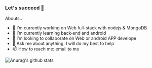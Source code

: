 
### Let's succeed :trident:

Abouts..

- 🔭 I’m currently working on Web full-stack with nodejs & MongoDB
- 🌱 I’m currently learning back-end and android
- 👯 I’m looking to collaborate on Web or android APP develope
- 💬 Ask me about anything. I will do my best to help
- 📫 How to reach me: email to me


![Anurag's github stats](https://github-readme-stats.vercel.app/api?username=anuraghazra&show_icons=true&theme=tokyonight)

